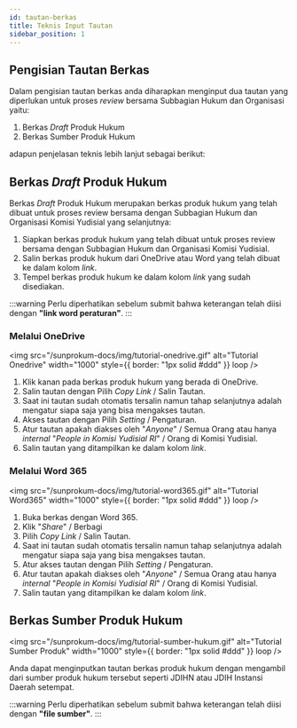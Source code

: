 ```yaml
---
id: tautan-berkas
title: Teknis Input Tautan
sidebar_position: 1
---
```


## Pengisian Tautan Berkas

Dalam pengisian tautan berkas anda diharapkan menginput dua tautan yang diperlukan untuk proses _review_ bersama Subbagian Hukum dan Organisasi yaitu:

1. Berkas _Draft_ Produk Hukum
2. Berkas Sumber Produk Hukum

adapun penjelasan teknis lebih lanjut sebagai berikut:

## Berkas _Draft_ Produk Hukum

Berkas _Draft_ Produk Hukum merupakan berkas produk hukum yang telah dibuat untuk proses review bersama dengan Subbagian Hukum dan Organisasi Komisi Yudisial yang selanjutnya:

1. Siapkan berkas produk hukum yang telah dibuat untuk proses review bersama dengan Subbagian Hukum dan Organisasi Komisi Yudisial.
2. Salin berkas produk hukum dari OneDrive atau Word yang telah dibuat ke dalam kolom _link_.
3. Tempel berkas produk hukum ke dalam kolom _link_ yang sudah disediakan.

:::warning
Perlu diperhatikan sebelum submit bahwa keterangan telah diisi dengan **"link word peraturan"**.
:::

### Melalui OneDrive

<img
src="/sunprokum-docs/img/tutorial-onedrive.gif"
alt="Tutorial Onedrive"
width="1000"
style={{ border: "1px solid #ddd" }}
loop
/>

1. Klik kanan pada berkas produk hukum yang berada di OneDrive.
2. Salin tautan dengan Pilih _Copy Link_ / Salin Tautan.
3. Saat ini tautan sudah otomatis tersalin namun tahap selanjutnya adalah mengatur siapa saja yang bisa mengakses tautan.
4. Akses tautan dengan Pilih _Setting_ / Pengaturan.
5. Atur tautan apakah diakses oleh "_Anyone_" / Semua Orang atau hanya _internal_ "_People in Komisi Yudisial RI_" / Orang di Komisi Yudisial.
6. Salin tautan yang ditampilkan ke dalam kolom _link_.

### Melalui Word 365

<img
src="/sunprokum-docs/img/tutorial-word365.gif"
alt="Tutorial Word365"
width="1000"
style={{ border: "1px solid #ddd" }}
loop
/>

1. Buka berkas dengan Word 365.
2. Klik "_Share_" / Berbagi
3. Pilih _Copy Link_ / Salin Tautan.
4. Saat ini tautan sudah otomatis tersalin namun tahap selanjutnya adalah mengatur siapa saja yang bisa mengakses tautan.
5. Atur akses tautan dengan Pilih _Setting_ / Pengaturan.
6. Atur tautan apakah diakses oleh "_Anyone_" / Semua Orang atau hanya _internal_ "_People in Komisi Yudisial RI_" / Orang di Komisi Yudisial.
7. Salin tautan yang ditampilkan ke dalam kolom _link_.

## Berkas Sumber Produk Hukum

<img
src="/sunprokum-docs/img/tutorial-sumber-hukum.gif"
alt="Tutorial Sumber Produk"
width="1000"
style={{ border: "1px solid #ddd" }}
loop
/>

Anda dapat menginputkan tautan berkas produk hukum dengan mengambil dari sumber produk hukum tersebut seperti JDIHN atau JDIH Instansi Daerah setempat.

:::warning
Perlu diperhatikan sebelum submit bahwa keterangan telah diisi dengan **"file sumber"**.
:::
